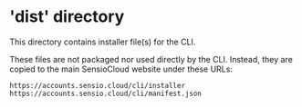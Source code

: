 # 'dist' directory

This directory contains installer file(s) for the CLI.

These files are not packaged nor used directly by the CLI. Instead, they are
copied to the main SensioCloud website under these URLs:

```
https://accounts.sensio.cloud/cli/installer
https://accounts.sensio.cloud/cli/manifest.json
```
